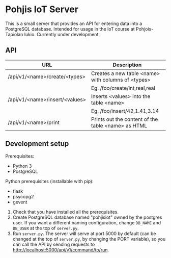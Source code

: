 Pohjis IoT Server
=================
This is a small server that provides an API for entering data into a PostgreSQL database. Intended for usage in the IoT course at Pohjois-Tapiolan lukio. Currently under development.

API
---

| URL                                | Description                                            |
|------------------------------------|--------------------------------------------------------|
| /api/v1/\<name\>/create/\<types\>  | Creates a new table \<name\> with columns of \<types\> |
|                                    | Eg. /foo/create/int,real,real                          |
| /api/v1/\<name\>/insert/\<values\> | Inserts \<values\> into the table \<name\>             |
|                                    | Eg. /foo/insert/42,1.41,3.14                           |
| /api/v1/\<name\>/print             | Prints out the content of the table \<name\> as HTML   |

Development setup
-----------------
Prerequisites:
- Python 3
- PostgreSQL

Python prerequisites (installable with pip):
- flask
- psycopg2
- gevent

1. Check that you have installed all the prerequisites.
2. Create PostgreSQL database named "pohjisiot" owned by the postgres user. If you want a different naming configuration, change `DB_NAME` and `DB_USER` at the top of `server.py`.
3. Run `server.py`. The server will serve at port 5000 by default (can be changed at the top of `server.py`, by changing the PORT variable), so you can call the API by sending requests to [http://localhost:5000/api/v1/command/to/run](http://localhost:5000/api/v1/command/to/run).
